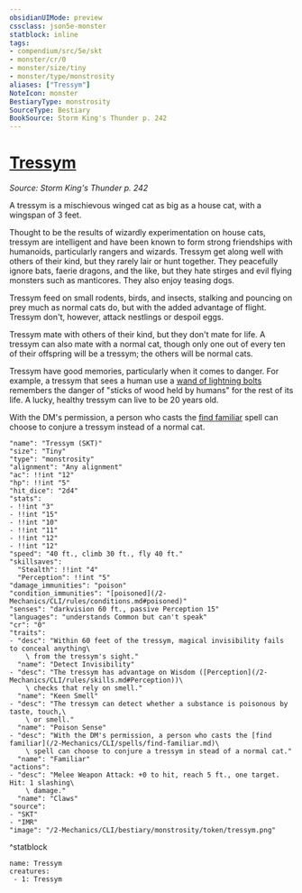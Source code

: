 ```yaml
---
obsidianUIMode: preview
cssclass: json5e-monster
statblock: inline
tags:
- compendium/src/5e/skt
- monster/cr/0
- monster/size/tiny
- monster/type/monstrosity
aliases: ["Tressym"]
NoteIcon: monster
BestiaryType: monstrosity
SourceType: Bestiary
BookSource: Storm King's Thunder p. 242
---
```

# [Tressym](2-Mechanics/CLI/bestiary/monstrosity/tressym-skt.md)
*Source: Storm King's Thunder p. 242*  

A tressym is a mischievous winged cat as big as a house cat, with a wingspan of 3 feet.

Thought to be the results of wizardly experimentation on house cats, tressym are intelligent and have been known to form strong friendships with humanoids, particularly rangers and wizards. Tressym get along well with others of their kind, but they rarely lair or hunt together. They peacefully ignore bats, faerie dragons, and the like, but they hate stirges and evil flying monsters such as manticores. They also enjoy teasing dogs.

Tressym feed on small rodents, birds, and insects, stalking and pouncing on prey much as normal cats do, but with the added advantage of flight. Tressym don't, however, attack nestlings or despoil eggs.

Tressym mate with others of their kind, but they don't mate for life. A tressym can also mate with a normal cat, though only one out of every ten of their offspring will be a tressym; the others will be normal cats.

Tressym have good memories, particularly when it comes to danger. For example, a tressym that sees a human use a [wand of lightning bolts](/2-Mechanics/CLI/items/wand-of-lightning-bolts.md) remembers the danger of "sticks of wood held by humans" for the rest of its life. A lucky, healthy tressym can live to be 20 years old.

With the DM's permission, a person who casts the [find familiar](/2-Mechanics/CLI/spells/find-familiar.md) spell can choose to conjure a tressym instead of a normal cat.

```statblock
"name": "Tressym (SKT)"
"size": "Tiny"
"type": "monstrosity"
"alignment": "Any alignment"
"ac": !!int "12"
"hp": !!int "5"
"hit_dice": "2d4"
"stats":
- !!int "3"
- !!int "15"
- !!int "10"
- !!int "11"
- !!int "12"
- !!int "12"
"speed": "40 ft., climb 30 ft., fly 40 ft."
"skillsaves":
  "Stealth": !!int "4"
  "Perception": !!int "5"
"damage_immunities": "poison"
"condition_immunities": "[poisoned](/2-Mechanics/CLI/rules/conditions.md#poisoned)"
"senses": "darkvision 60 ft., passive Perception 15"
"languages": "understands Common but can't speak"
"cr": "0"
"traits":
- "desc": "Within 60 feet of the tressym, magical invisibility fails to conceal anything\
    \ from the tressym's sight."
  "name": "Detect Invisibility"
- "desc": "The tressym has advantage on Wisdom ([Perception](/2-Mechanics/CLI/rules/skills.md#Perception))\
    \ checks that rely on smell."
  "name": "Keen Smell"
- "desc": "The tressym can detect whether a substance is poisonous by taste, touch,\
    \ or smell."
  "name": "Poison Sense"
- "desc": "With the DM's permission, a person who casts the [find familiar](/2-Mechanics/CLI/spells/find-familiar.md)\
    \ spell can choose to conjure a tressym in stead of a normal cat."
  "name": "Familiar"
"actions":
- "desc": "Melee Weapon Attack: +0 to hit, reach 5 ft., one target. Hit: 1 slashing\
    \ damage."
  "name": "Claws"
"source":
- "SKT"
- "IMR"
"image": "/2-Mechanics/CLI/bestiary/monstrosity/token/tressym.png"
```
^statblock

```encounter-table
name: Tressym
creatures:
 - 1: Tressym
```